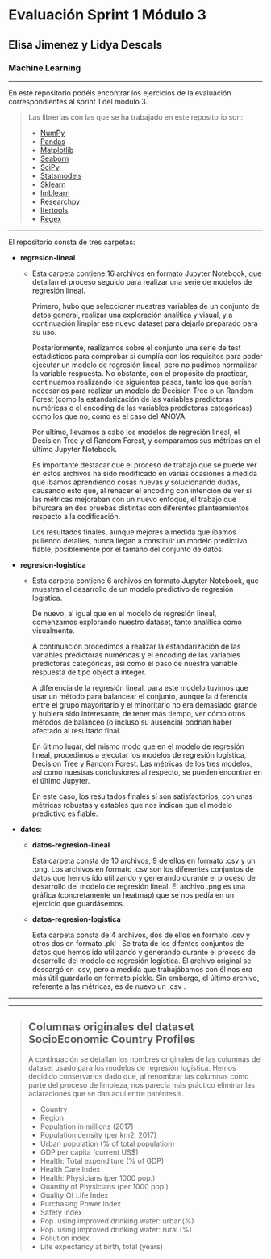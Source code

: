 # **Evaluación Sprint 1 Módulo 3**
## Elisa Jimenez y Lidya Descals
### **Machine Learning**


---

En este repositorio podéis encontrar los ejercicios de la evaluación correspondientes al sprint 1 del módulo 3.

>Las librerías con las que se ha trabajado en este repositorio son:
>
>- [NumPy](https://numpy.org/)
>- [Pandas](https://pandas.pydata.org/) 
>- [Matplotlib](https://matplotlib.org/)
>- [Seaborn](https://seaborn.pydata.org/)
>- [SciPy](https://scipy.org/)
>- [Statsmodels](https://www.statsmodels.org/stable/index.html)
>- [Sklearn](https://scikit-learn.org/stable/)
>- [Imblearn](https://imbalanced-learn.org/stable/)
>- [Researchpy](https://researchpy.readthedocs.io/en/latest/)
>- [Itertools](https://docs.python.org/3/library/itertools.html)
>- [Regex](https://docs.python.org/3/library/re.html)

---

El repositorio consta de tres carpetas:


- **regresion-lineal**

    - Esta carpeta contiene 16 archivos en formato Jupyter Notebook, que detallan el proceso seguido para realizar una serie de modelos de regresión lineal. 
    
        Primero, hubo que seleccionar nuestras variables de un conjunto de datos general, realizar una exploración analítica y visual, y a continuación limpiar ese nuevo dataset para dejarlo preparado para su uso. 
        
        Posteriormente, realizamos sobre el conjunto una serie de test estadísticos para comprobar si cumplía con los requisitos para poder ejecutar un modelo de regresión lineal, pero no pudimos normalizar la variable respuesta. No obstante, con el propósito de practicar, continuamos realizando los siguientes pasos, tanto los que serían necesarios para realizar un modelo de Decision Tree o un Random Forest (como la estandarización de las variables predictoras numéricas o el encoding de las variables predictoras categóricas) como los que no, como es el caso del ANOVA. 
        
        Por último, llevamos a cabo los modelos de regresión lineal, el Decision Tree y el Random Forest, y comparamos sus métricas en el último Jupyter Notebook.

        Es importante destacar que el proceso de trabajo que se puede ver en estos archivos ha sido modificado en varias ocasiones a medida que íbamos aprendiendo cosas nuevas y solucionando dudas, causando esto que, al rehacer el encoding con intención de ver si las métricas mejoraban con un nuevo enfoque, el trabajo que bifurcara en dos pruebas distintas con diferentes planteamientos respecto a la codificación. 

        Los resultados finales, aunque mejores a medida que íbamos puliendo detalles, nunca llegan a constituir un modelo predictivo fiable, posiblemente por el tamaño del conjunto de datos.



- **regresion-logistica**
  
    - Esta carpeta contiene 6 archivos en formato Jupyter Notebook, que muestran el desarrollo de un modelo predictivo de regresión logística. 

        De nuevo, al igual que en el modelo de regresión lineal, comenzamos explorando nuestro dataset, tanto analítica como visualmente.

        A continuación procedimos a realizar la estandarización de las variables predictoras numéricas y el encoding de las variables predictoras categóricas, así como el paso de nuestra variable respuesta de tipo object a integer.

        A diferencia de la regresión lineal, para este modelo tuvimos que usar un método para balancear el conjunto, aunque la diferencia entre el grupo mayoritario y el minoritario no era demasiado grande y hubiera sido interesante, de tener más tiempo, ver cómo otros métodos de balanceo (o incluso su ausencia) podrían haber afectado al resultado final.

        En último lugar, del mismo modo que en el modelo de regresión lineal, procedimos a ejecutar los modelos de regresión logística, Decision Tree y Random Forest. Las métricas de los tres modelos, así como nuestras conclusiones al respecto, se pueden encontrar en el último Jupyter.

        En este caso, los resultados finales sí son satisfactorios, con unas métricas robustas y estables que nos indican que el modelo predictivo es fiable.


    
- **datos**:

    - **datos-regresion-lineal**

        Esta carpeta consta de 10 archivos, 9 de ellos en formato .csv y un .png. Los archivos en formato .csv son los diferentes conjuntos de datos que hemos ido utilizando y generando durante el proceso de desarrollo del modelo de regresión lineal. El archivo .png es una gráfica (concretamente un heatmap) que se nos pedía en un ejercicio que guardásemos.

    - **datos-regresion-logistica**

         Esta carpeta consta de 4 archivos, dos de ellos en formato .csv y otros dos en formato .pkl . Se trata de los difentes conjuntos de datos que hemos ido utilizando y generando durante el proceso de desarrollo del modelo de regresión logística. El archivo original se descargó en .csv, pero a medida que trabajábamos con él nos era más útil guardarlo en formato pickle. Sin embargo, el último archivo, referente a las métricas, es de nuevo un .csv .


---
---



>## **Columnas originales del dataset SocioEconomic Country Profiles**
>
>A continuación se detallan los nombres originales de las columnas del dataset usado para los modelos de regresión logística. Hemos decidido conservarlos dado que, al renombrar las columnas como parte del proceso de limpieza, nos parecía más práctico eliminar las aclaraciones que se dan aquí entre paréntesis. 
>
>- Country
>- Region
>- Population in millions (2017)
>- Population density (per km2, 2017)
>- Urban population (% of total population)
>- GDP per capita (current US$)
>- Health: Total expenditure (% of GDP)
>- Health Care Index	
>- Health: Physicians (per 1000 pop.)
>- Quantity of Physicians (per 1000 pop.)
>- Quality Of Life Index	
>- Purchasing Power Index
>- Safety Index
>- Pop. using improved drinking water: urban(%)	
>- Pop. using improved drinking water: rural (%)	
>- Pollution index
>- Life expectancy at birth, total (years)
